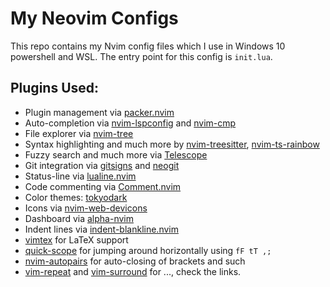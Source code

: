 # My Neovim Configs

This repo contains my Nvim config files which I use in Windows 10 powershell and WSL. The entry point for this config is `init.lua`. 

## Plugins Used:
 - Plugin management via [packer.nvim](https://github.com/wbthomason/packer.nvim)
 - Auto-completion via [nvim-lspconfig](https://github.com/neovim/nvim-lspconfig) and [nvim-cmp](https://github.com/hrsh7th/nvim-cmp)
 - File explorer via [nvim-tree](https://github.com/kyazdani42/nvim-tree.lua)
 - Syntax highlighting and much more by [nvim-treesitter](https://github.com/nvim-treesitter/nvim-treesitter), [nvim-ts-rainbow](https://github.com/p00f/nvim-ts-rainbow)
 - Fuzzy search and much more via [Telescope](https://github.com/nvim-telescope/telescope.nvim)
 - Git integration via [gitsigns](https://github.com/lewis6991/gitsigns.nvim) and [neogit](https://github.com/TimUntersberger/neogit)
 - Status-line via [lualine.nvim](https://github.com/nvim-lualine/lualine.nvim/)
 - Code commenting via [Comment.nvim](https://github.com/numToStr/Comment.nvim)
 - Color themes: [tokyodark](https://github.com/tiagovla/tokyodark.nvim)
 - Icons via [nvim-web-devicons](https://github.com/kyazdani42/nvim-web-devicons)
 - Dashboard via [alpha-nvim](https://github.com/goolord/alpha-nvim)
 - Indent lines via [indent-blankline.nvim](https://github.com/Yggdroot/indentLine)
 - [vimtex](https://github.com/lervag/vimtex) for LaTeX support
 - [quick-scope](https://github.com/unblevable/quick-scope) for jumping around horizontally using `fF tT ,;`
 - [nvim-autopairs](https://github.com/windwp/nvim-autopairs) for auto-closing of brackets and such
 - [vim-repeat](https://github.com/tpope/vim-repeat) and [vim-surround](https://github.com/tpope/vim-surround) for ..., check the links.
